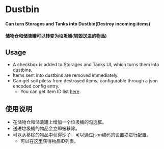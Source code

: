 # Dustbin

#### Can turn Storages and Tanks into Dustbin(Destroy incoming items)
#### 储物仓和储液罐可以转变为垃圾桶(销毁送进的物品)

## Usage

* A checkbox is added to Storages and Tanks UI, which turns them into dustbins.
* Items sent into dustbins are removed immediately.
* Can get soil piless from destroyed items, configurable through a json encoded config entry.
  + You can get item ID list [here](https://dsp-wiki.com/Modding:Items_IDs).

## 使用说明

* 在储物仓和储液罐上增加一个垃圾桶的勾选框。
* 送进垃圾桶的物品会立即被移除。
* 可以从移除的物品中获得沙子，可以通过json编码的设置项进行配置。
  + 可以在[这里](https://dsp-wiki.com/Modding:Items_IDs)获得物品ID列表。
